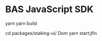 BAS JavaScript SDK
==================

yarn 
yarn build

cd packages/staking-ui/
Dom
yarn start:jfin
